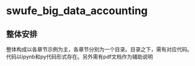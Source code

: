 # swufe_big_data_accounting
## 整体安排
整体构成以各章节示例为主，各章节分别为一个目录。目录之下，需有对应代码。代码以ipynb和py代码形式存在。另外需有pdf文档作为辅助说明
